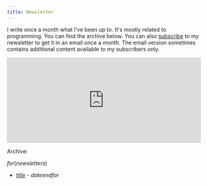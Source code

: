 ```yaml
---
title: Newsletter
---
```


I write once a month what I've been up to. It's mostly related to programming.
You can find the archive below. You can also
[subscribe](https://buttondown.email/rickardlindberg) to my newsletter to get
it in an email once a month. The email version sometimes contains additional
content available to my subscribers only.

<iframe
scrolling="no"
style="width:100%!important;height:220px;border:1px #ccc solid !important"
src="https://buttondown.email/rickardlindberg?as_embed=true"
></iframe>

Archive:

$for(newsletters)$
* [$title$]($url$) - $date$$endfor$
